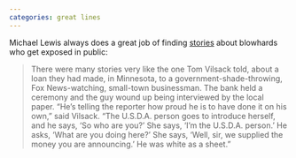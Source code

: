 ```yaml
---
categories: great lines
---
```



Michael Lewis always does a great job of finding [stories](https://archive.vanityfair.com/article/2017/12/made-in-the-usda) about blowhards who get exposed in public:

> There were many stories very like the one Tom Vilsack told, about a loan they had made, in Minnesota, to a government-shade-throwing, Fox News-watching, small-town businessman. The bank held a ceremony and the guy wound up being interviewed by the local paper. “He’s telling the reporter how proud he is to have done it on his own,” said Vilsack. “The U.S.D.A. person goes to introduce herself, and he says, ‘So who are you?’ She says, ‘I’m the U.S.D.A. person.’ He asks, ‘What are you doing here?’ She says, ‘Well, sir, we supplied the money you are announcing.’ He was white as a sheet.”
